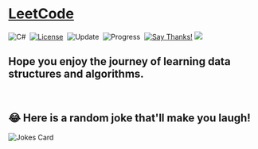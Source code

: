 # [LeetCode](https://leetcode.com/problemset/all/)

![C#](https://img.shields.io/badge/-C%23-green?logo=CSharp)&nbsp;
[![License](https://img.shields.io/badge/license-MIT-blue.svg)](./LICENSE.md)&nbsp;
![Update](https://img.shields.io/badge/update-weekly-green.svg)&nbsp;
![Progress](https://img.shields.io/badge/progress-38%20%2F%202188-ff69b4.svg)&nbsp;
[![Say Thanks!](https://img.shields.io/badge/Say%20Thanks-!-1EAEDB.svg)](https://saythanks.io/to/sahilucoe)
![](https://tokei.rs/b1/github/sahilucoe/LeetCode?category=files)
## Hope you enjoy the journey of learning data structures and algorithms.
<br />

## 😂 Here is a random joke that'll make you laugh!
![Jokes Card](https://readme-jokes.vercel.app/api)
